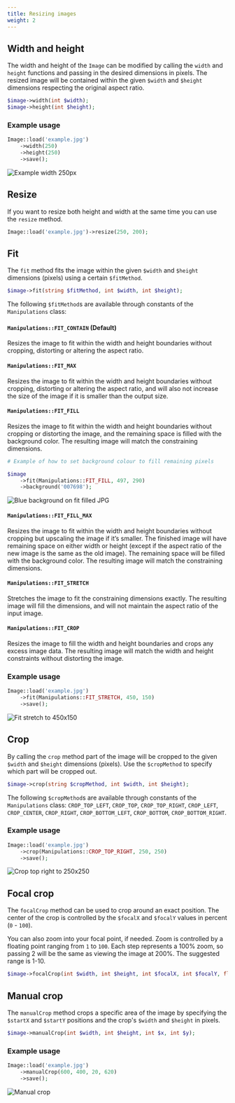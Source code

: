 ```yaml
---
title: Resizing images
weight: 2
---
```


## Width and height

The width and height of the `Image` can be modified by calling the `width` and `height` functions and passing in the desired dimensions in pixels. The resized image will be contained within the given `$width` and `$height` dimensions respecting the original aspect ratio.

```php
$image->width(int $width);
$image->height(int $height);
```

### Example usage

```php
Image::load('example.jpg')
    ->width(250)
    ->height(250)
    ->save();
```

![Example width 250px](../../images/example-resize-contain.jpg)

## Resize
If you want to resize both height and width at the same time you can use the `resize` method.

```php
Image::load('example.jpg')->resize(250, 200);
```

## Fit

The `fit` method fits the image within the given `$width` and `$height` dimensions (pixels) using a certain `$fitMethod`.

```php
$image->fit(string $fitMethod, int $width, int $height);
```

The following `$fitMethod`s are available through constants of the `Manipulations` class:

#### `Manipulations::FIT_CONTAIN` (Default)

Resizes the image to fit within the width and height boundaries without cropping, distorting or altering the aspect ratio.

#### `Manipulations::FIT_MAX`

Resizes the image to fit within the width and height boundaries without cropping, distorting or altering the aspect ratio, and will also not increase the size of the image if it is smaller than the output size.

#### `Manipulations::FIT_FILL`

Resizes the image to fit within the width and height boundaries without cropping or distorting the image, and the remaining space is filled with the background color. The resulting image will match the constraining dimensions.

```php
# Example of how to set background colour to fill remaining pixels

$image
    ->fit(Manipulations::FIT_FILL, 497, 290)
    ->background('007698');
```

![Blue background on fit filled JPG](../../images/example-background.png)

#### `Manipulations::FIT_FILL_MAX`

Resizes the image to fit within the width and height boundaries without cropping but upscaling the image if it’s smaller. The finished image will have remaining space on either width or height (except if the aspect ratio of the new image is the same as the old image). The remaining space will be filled with the background color. The resulting image will match the constraining dimensions.


#### `Manipulations::FIT_STRETCH`

Stretches the image to fit the constraining dimensions exactly. The resulting image will fill the dimensions, and will not maintain the aspect ratio of the input image.

#### `Manipulations::FIT_CROP`

Resizes the image to fill the width and height boundaries and crops any excess image data. The resulting image will match the width and height constraints without distorting the image.

### Example usage

```php
Image::load('example.jpg')
    ->fit(Manipulations::FIT_STRETCH, 450, 150)
    ->save();
```

![Fit stretch to 450x150](../../images/example-fit-stretch.jpg)

## Crop

By calling the `crop` method part of the image will be cropped to the given `$width` and `$height` dimensions (pixels). Use the `$cropMethod` to specify which part will be cropped out.

```php
$image->crop(string $cropMethod, int $width, int $height);
```

The following `$cropMethod`s are available through constants of the `Manipulations` class:
`CROP_TOP_LEFT`, `CROP_TOP`, `CROP_TOP_RIGHT`, `CROP_LEFT`, `CROP_CENTER`, `CROP_RIGHT`, `CROP_BOTTOM_LEFT`, `CROP_BOTTOM`, `CROP_BOTTOM_RIGHT`.

### Example usage

```php
Image::load('example.jpg')
    ->crop(Manipulations::CROP_TOP_RIGHT, 250, 250)
    ->save();
```

![Crop top right to 250x250](../../images/example-crop.jpg)

## Focal crop

The `focalCrop` method can be used to crop around an exact position. The center of the crop is controlled by the `$focalX` and `$focalY` values in percent (`0` - `100`).

You can also zoom into your focal point, if needed. Zoom is controlled by a floating point ranging from `1` to `100`. Each step represents a 100% zoom, so passing 2 will be the same as viewing the image at 200%. The suggested range is 1-10.
```php
$image->focalCrop(int $width, int $height, int $focalX, int $focalY, float $zoom = 1);
```

## Manual crop

The `manualCrop` method crops a specific area of the image by specifying the `$startX` and `$startY` positions and the crop's `$width` and `$height` in pixels.

```php
$image->manualCrop(int $width, int $height, int $x, int $y);
```

### Example usage

```php
Image::load('example.jpg')
    ->manualCrop(600, 400, 20, 620)
    ->save();
```

![Manual crop](../../images/example-manual-crop.jpg)
